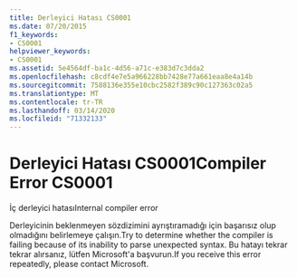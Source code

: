 ```yaml
---
title: Derleyici Hatası CS0001
ms.date: 07/20/2015
f1_keywords:
- CS0001
helpviewer_keywords:
- CS0001
ms.assetid: 5e4564df-ba1c-4d56-a71c-e383d7c3dda2
ms.openlocfilehash: c8cdf4e7e5a966228bb7428e77a661eaa8e4a14b
ms.sourcegitcommit: 7588136e355e10cbc2582f389c90c127363c02a5
ms.translationtype: MT
ms.contentlocale: tr-TR
ms.lasthandoff: 03/14/2020
ms.locfileid: "71332133"
---
```

# <a name="compiler-error-cs0001"></a><span data-ttu-id="35c19-102">Derleyici Hatası CS0001</span><span class="sxs-lookup"><span data-stu-id="35c19-102">Compiler Error CS0001</span></span>
<span data-ttu-id="35c19-103">İç derleyici hatası</span><span class="sxs-lookup"><span data-stu-id="35c19-103">Internal compiler error</span></span>

 <span data-ttu-id="35c19-104">Derleyicinin beklenmeyen sözdizimini ayrıştıramadığı için başarısız olup olmadığını belirlemeye çalışın.</span><span class="sxs-lookup"><span data-stu-id="35c19-104">Try to determine whether the compiler is failing because of its inability to parse unexpected syntax.</span></span> <span data-ttu-id="35c19-105">Bu hatayı tekrar tekrar alırsanız, lütfen Microsoft'a başvurun.</span><span class="sxs-lookup"><span data-stu-id="35c19-105">If you receive this error repeatedly, please contact Microsoft.</span></span>

